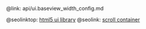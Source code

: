 @link: api/ui.baseview_width_config.md

@seolinktop: [html5 ui library](https://webix.com)
@seolink: [scroll container](https://webix.com/widget/scrollview/)